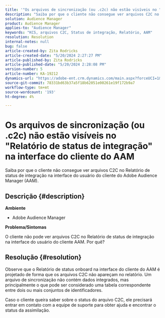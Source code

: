 ```yaml
---
title: '"Os arquivos de sincronização (ou .c2c) não estão visíveis no "Relatório de Status de Integração" na interface do usuário do cliente AAM"'
description: "Saiba por que o cliente não consegue ver arquivos C2C no Relatório de status de integração na interface do cliente do Adobe Audience Manager (AAM)."
solution: Audience Manager
product: Audience Manager
applies-to: "Audience Manager"
keywords: "KCS, arquivos C2C, Status de integração, Relatório, AAM"
resolution: Resolution
internal-notes: null
bug: false
article-created-by: Zita Rodricks
article-created-date: "5/20/2024 2:27:27 PM"
article-published-by: Zita Rodricks
article-published-date: "5/20/2024 2:28:08 PM"
version-number: 5
article-number: KA-19212
dynamics-url: "https://adobe-ent.crm.dynamics.com/main.aspx?forceUCI=1&pagetype=entityrecord&etn=knowledgearticle&id=6bf7190f-b516-ef11-9f8a-6045bd026dc7"
source-git-commit: 78331bd63b37a5f18b62051e00261e19f172b9a7
workflow-type: tm+mt
source-wordcount: '193'
ht-degree: 4%

---
```


# Os arquivos de sincronização (ou .c2c) não estão visíveis no &quot;Relatório de status de integração&quot; na interface do cliente do AAM


Saiba por que o cliente não consegue ver arquivos C2C no Relatório de status de integração na interface do usuário do cliente do Adobe Audience Manager (AAM).

## Descrição {#description}


<b>Ambiente</b>

- Adobe Audience Manager

<b>Problema/Sintomas</b>

O cliente não pode ver arquivos C2C no Relatório de status de integração na interface do usuário do cliente AAM. Por quê?


## Resolução {#resolution}


Observe que o Relatório de status onboard na interface do cliente do AAM é projetado de forma que os arquivos C2C não apareçam no relatório. Um arquivo de sincronização não contém dados integrados, mas principalmente o que pode ser considerado uma tabela correspondente entre dois ou mais conjuntos de identificadores.

Caso o cliente queira saber sobre o status do arquivo C2C, ele precisará entrar em contato com a equipe de suporte para obter ajuda e encontrar o status da assimilação.
